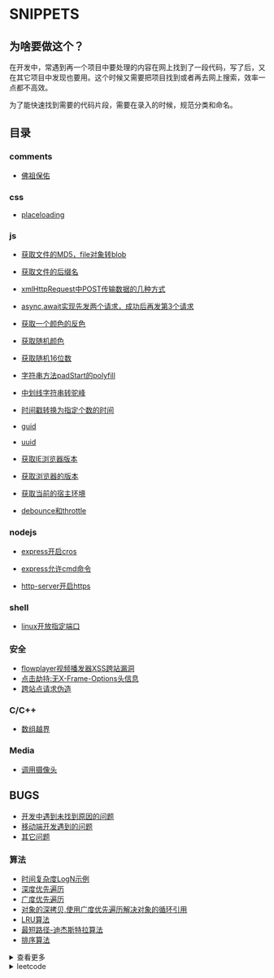 # SNIPPETS

## 为啥要做这个？

在开发中，常遇到再一个项目中要处理的内容在网上找到了一段代码，写了后，又在其它项目中发现也要用。这个时候又需要把项目找到或者再去网上搜索，效率一点都不高效。

为了能快速找到需要的代码片段，需要在录入的时候，规范分类和命名。

## 目录

### comments

* [佛祖保佑](https://github.com/towersxu/shippets/blob/master/material/comments/fozu.js)
  
### css

* [placeloading](https://github.com/towersxu/shippets/blob/master/material/css/placeloading.less)

### js

* [获取文件的MD5，file对象转blob](https://github.com/towersxu/shippets/blob/master/material/js/file/file.js)
* [获取文件的后缀名](https://github.com/towersxu/shippets/blob/master/material/js/file/suffix.js)

* [xmlHttpRequest中POST传输数据的几种方式](https://github.com/towersxu/shippets/blob/master/material/js/ajax/post.js)
* [async,await实现先发两个请求，成功后再发第3个请求](https://github.com/towersxu/snippets/blob/master/material/js/async/async.js)

* [获取一个颜色的反色](https://github.com/towersxu/shippets/blob/master/material/js/color/invertColor.js)
* [获取随机颜色](https://github.com/towersxu/shippets/blob/master/material/js/color/randomColor.js)
* [获取随机16位数](https://github.com/towersxu/shippets/blob/master/material/js/random/randomHex.js)

* [字符串方法padStart的polyfill](https://github.com/towersxu/shippets/blob/master/material/js/string/padStart.js)

* [中划线字符串转驼峰](https://github.com/towersxu/shippets/blob/master/material/js/string/classify.js)
  
* [时间戳转换为指定个数的时间](https://github.com/towersxu/shippets/blob/master/material/js/time/timestampFormat.js)

* [guid](https://github.com/towersxu/shippets/blob/master/material/js/uniqueId/guid.js)
* [uuid](https://github.com/towersxu/shippets/blob/master/material/js/uniqueId/uuid.js)

* [获取IE浏览器版本](https://github.com/towersxu/shippets/blob/master/material/js/browser/detectIE.js)
* [获取浏览器的版本](https://github.com/towersxu/shippets/blob/master/material/js/browser/browser.js)
* [获取当前的宿主环境](https://github.com/towersxu/shippets/blob/master/material/js/browser/global.js)

* [debounce和throttle](https://github.com/towersxu/shippets/blob/master/material/js/programing/debounceAndThrottle.js)

### nodejs

* [express开启cros](https://github.com/towersxu/shippets/blob/master/material/nodejs/cros.js)

* [express允许cmd命令](https://github.com/towersxu/shippets/blob/master/material/nodejs/cmd.js)

* [http-server开启https](https://github.com/towersxu/shippets/blob/master/material/nodejs/https.md)

### shell

* [linux开放指定端口](https://github.com/towersxu/shippets/blob/master/material/shell/port.sh)

### 安全

* [flowplayer视频播发器XSS跨站漏洞](https://github.com/towersxu/shippets/blob/master/material/security/flowplayer.md)
* [点击劫持:无X-Frame-Options头信息](https://github.com/towersxu/shippets/blob/master/material/security/xframe.md)
* [跨站点请求伪造](https://github.com/towersxu/shippets/blob/master/material/security/csrf.md)

### C/C++

* [数组越界](https://github.com/towersxu/shippets/blob/master/material/c++/array-bound.cpp)

### Media

* [调用摄像头](https://github.com/towersxu/shippets/blob/master/material/media/getUserMedia.js)

## BUGS

* [开发中遇到未找到原因的问题](https://github.com/towersxu/shippets/blob/master/bugs/unresolve.md)
* [移动端开发遇到的问题](https://github.com/towersxu/shippets/blob/master/bugs/mobile.md)
* [其它问题](https://github.com/towersxu/shippets/blob/master/bugs/other.md)


### 算法

* [时间复杂度LogN示例](https://github.com/towersxu/shippets/blob/master/material/algorithm/o.js)
* [深度优先遍历](https://github.com/towersxu/shippets/blob/master/material/js/traversal/deep-traversal.js)
* [广度优先遍历](https://github.com/towersxu/shippets/blob/master/material/js/traversal/breadth-traversal.js)
* [对象的深拷贝,使用广度优先遍历解决对象的循环引用](https://github.com/towersxu/shippets/blob/master/material/js/traversal/copydeep.js)
* [LRU算法](https://github.com/towersxu/shippets/blob/master/material/algorithm/lru.js)
* [最短路径-迪杰斯特拉算法](https://github.com/towersxu/shippets/blob/master/material/algorithm/graph.js)
* [排序算法](https://github.com/towersxu/shippets/blob/master/material/algorithm/sort/readme.md)

<details>
<summary>查看更多</summary>

  * [Cas](https://github.com/towersxu/shippets/blob/master/material/algorithm/Cas.js)
  
  * [背包问题](https://github.com/towersxu/shippets/blob/master/material/algorithm/design/knapsack.js)

  * [字符串匹配-BM算法](https://github.com/towersxu/shippets/blob/master/material/algorithm/string/bm.js)

  * [字符串匹配-KMP算法](https://github.com/towersxu/shippets/blob/master/material/algorithm/string/kmp.js)
  
</details>

<details>
  <summary>leetcode</summary>
  
  * [0001_两数之和](https://github.com/towersxu/shippets/blob/master/material/algorithm/leetcode/0001_TwoSum.js)
  * [0002_链表两数之和](https://github.com/towersxu/shippets/blob/master/material/algorithm/leetcode/0002_TwoLinkSum.js)
  * [0003_最长不重复子字符串](https://github.com/towersxu/shippets/blob/master/material/algorithm/leetcode/0003_lengthOfLongestSubstring.js)
  * [0004_找中位数](https://github.com/towersxu/shippets/blob/master/material/algorithm/leetcode/0004_findMedianSortedArrays.js)
  * [0005_最长回文子字符串](https://github.com/towersxu/shippets/blob/master/material/algorithm/leetcode/0005_longestPalindrome.js)
  * [0006_Z字排列](https://github.com/towersxu/shippets/blob/master/material/algorithm/leetcode/0006_ConvertZ.java)
  * [0007_数字反转](https://github.com/towersxu/shippets/blob/master/material/algorithm/leetcode/0007_Reverse.java)
  * [0008_字符串转数字](https://github.com/towersxu/shippets/blob/master/material/algorithm/leetcode/0008_Atoi.java)
  * [0009_判断回文数字](https://github.com/towersxu/shippets/blob/master/material/algorithm/leetcode/0009_Palindrome.java)
  * [0010_简单正则](https://github.com/towersxu/shippets/blob/master/material/algorithm/leetcode/0010_RegMatch.java)
  * [0011_数字最大区域](https://github.com/towersxu/shippets/blob/master/material/algorithm/leetcode/0011_MaxArea.java)
  * [0012_数字转罗马数字](https://github.com/towersxu/shippets/blob/master/material/algorithm/leetcode/0012_IntToRoman.java)
  * [0013_罗马数字转数字](https://github.com/towersxu/shippets/blob/master/material/algorithm/leetcode/0012_RomanToInt.java)
  * [0014_最长公共前缀字符串](https://github.com/towersxu/shippets/blob/master/material/algorithm/leetcode/0014_LongestCommonPrefix.java)
  * [0015_三数之和](https://github.com/towersxu/shippets/blob/master/material/algorithm/leetcode/0015_ThreeSum.java)
  * [0016_三数之和最接近](https://github.com/towersxu/shippets/blob/master/material/algorithm/leetcode/0016_ThreeSumClosest.java)
  * [0017_电话号码的字母组合](https://github.com/towersxu/shippets/blob/master/material/algorithm/leetcode/0017_LetterCombinations.java)

</details>